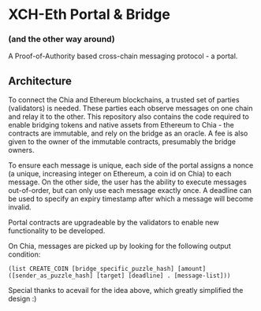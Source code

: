 # XCH-Eth Portal & Bridge
### (and the other way around)

A Proof-of-Authority based cross-chain messaging protocol - a portal.

## Architecture

To connect the Chia and Ethereum blockchains, a trusted set of parties (validators) is needed. These parties each observe messages on one chain and relay it to the other. This repository also contains the code required to enable bridging tokens and native assets from Ethereum to Chia - the contracts are immutable, and rely on the bridge as an oracle. A fee is also given to the owner of the immutable contracts, presumably the bridge owners.

To ensure each message is unique, each side of the portal assigns a nonce (a unique, increasing integer on Ethereum, a coin id on Chia) to each message. On the other side, the user has the ability to execute messages out-of-order, but can only use each message exactly once. A deadline can be used to specify an expiry timestamp after which a message will become invalid.

Portal contracts are upgradeable by the validators to enable new functionality to be developed.

On Chia, messages are picked up by looking for the following output condition:

```
(list CREATE_COIN [bridge_specific_puzzle_hash] [amount] ([sender_as_puzzle_hash] [target] [deadline] . [message-list]))
```

Special thanks to acevail for the idea above, which greatly simplified the design :)

